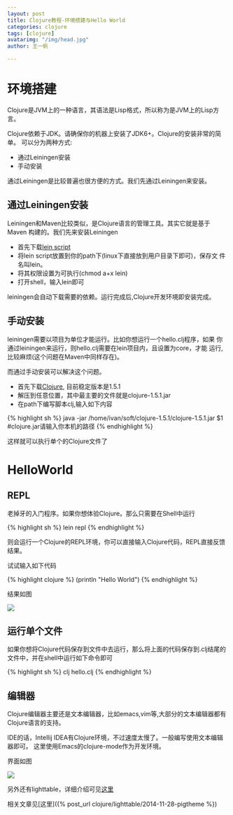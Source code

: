 ```yaml
---
layout: post
title: Clojure教程-环境搭建与Hello World
categories: clojure
tags: [clojure]
avatarimg: "/img/head.jpg"
author: 王一帆

---
```



环境搭建
========

Clojure是JVM上的一种语言，其语法是Lisp格式，所以称为是JVM上的Lisp方言。

Clojure依赖于JDK。请确保你的机器上安装了JDK6+。Clojure的安装非常的简单。
可以分为两种方式:

-   通过Leiningen安装
-   手动安装

通过Leiningen是比较普遍也很方便的方式。我们先通过Leiningen来安装。

通过Leiningen安装
-----------------

Leiningen和Maven比较类似，是Clojure语言的管理工具。其实它就是基于Maven
构建的。我们先来安装Leiningen

-   首先下载[lein
    script](https://raw.github.com/technomancy/leiningen/stable/bin/lein)
-   将lein script放置到你的path下(linux下直接放到用户目录下即可)，保存文
    件名叫lein。
-   将其权限设置为可执行(chmod a+x lein)
-   打开shell，输入lein即可

leiningen会自动下载需要的依赖。运行完成后,Clojure开发环境即安装完成。

手动安装
--------

leiningen需要以项目为单位才能运行。比如你想运行一个hello.clj程序，如果
你通过leiningen来运行，则hello.clj需要在lein项目内，且设置为core，才能
运行,比较麻烦(这个问题在Maven中同样存在)。

而通过手动安装可以解决这个问题。

-   首先下载[Clojure](http://repo1.maven.org/maven2/org/clojure/clojure/1.5.1/clojure-1.5.1.zip),
    目前稳定版本是1.5.1
-   解压到任意位置，其中最主要的文件就是clojure-1.5.1.jar
-   在path下编写脚本clj,输入如下内容

{% highlight sh %}
java -jar /home/ivan/soft/clojure-1.5.1/clojure-1.5.1.jar $1
 #clojure.jar请输入你本机的路径
{% endhighlight %}

这样就可以执行单个的Clojure文件了

<!-- more -->

HelloWorld
==========

REPL
----

老掉牙的入门程序。如果你想体验Clojure。那么只需要在Shell中运行

{% highlight sh %}
lein repl
{% endhighlight %}

则会运行一个Clojure的REPL环境，你可以直接输入Clojure代码，REPL直接反馈结果。

试试输入如下代码

{% highlight clojure %}
(println "Hello World")
{% endhighlight %}

结果如图

![]({{site.IMG_PATH}}/assets/clojure/repl.png)

运行单个文件
------------

如果你想将Clojure代码保存到文件中去运行，那么将上面的代码保存到.clj结尾的文件中，并在shell中运行如下命令即可

{% highlight sh %}
clj hello.clj
{% endhighlight %}

编辑器
------

Clojure编辑器主要还是文本编辑器，比如emacs,vim等,大部分的文本编辑器都有Clojure语言的支持。

IDE的话，Intellij IDEA有Clojure环境，不过速度太慢了。一般编写使用文本编辑器即可。
这里使用Emacs的clojure-mode作为开发环境。

界面如图

![]({{site.IMG_PATH}}/assets/clojure/emacs.png)

另外还有lighttable，详细介绍可见[这里](http://lighttable.com/)

相关文章见[这里]({% post_url clojure/lighttable/2014-11-28-pigtheme %})

